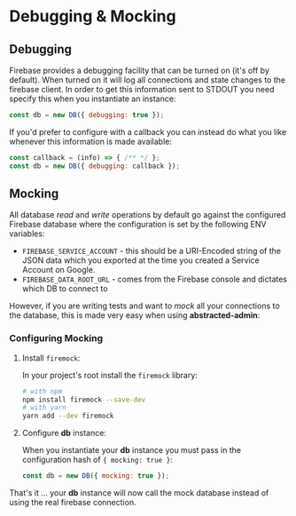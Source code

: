 # Debugging & Mocking

## Debugging

Firebase provides a debugging facility that can be turned on (it's off by default). When turned on it will log all connections and state changes to the firebase client. In order to get this information sent to STDOUT you need specify this when you instantiate an instance:

```js
const db = new DB({ debugging: true });
```

If you'd prefer to configure with a callback you can instead do what you like whenever this information is made available:

```js
const callback = (info) => { /** */ };
const db = new DB({ debugging: callback });
```

## Mocking

All database _read_ and _write_ operations by default go against the configured Firebase database where the configuration is set by the following ENV variables:

- `FIREBASE_SERVICE_ACCOUNT` - this should be a URI-Encoded string of the JSON data which you exported at the time you created a Service Account on Google.
- `FIREBASE_DATA_ROOT_URL` - comes from the Firebase console and dictates which DB to connect to

However, if you are writing tests and want to _mock_ all your connections to the database, this is made very easy when using **abstracted-admin**:

### Configuring Mocking

1. Install `firemock`:

    In your project's root install the `firemock` library:

    ```sh
    # with npm
    npm install firemock --save-dev
    # with yarn
    yarn add --dev firemock
    ```

2. Configure **db** instance:

    When you instantiate your **db** instance you must pass in the configuration hash of `{ mocking: true }`:

    ```js
    const db = new DB({ mocking: true });
    ```

That's it ... your **db** instance will now call the mock database instead of using the real firebase connection.